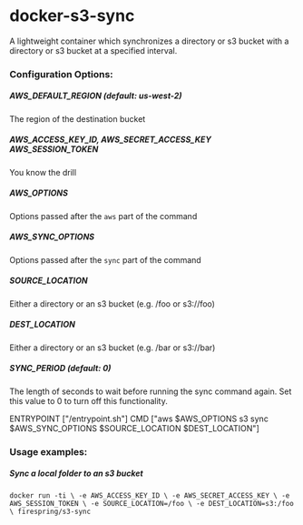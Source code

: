# docker-s3-sync
A lightweight container which synchronizes a directory or s3 bucket with a directory or s3 bucket at a specified interval.

### Configuration Options:
##### AWS_DEFAULT_REGION (default: us-west-2)
The region of the destination bucket

##### AWS_ACCESS_KEY_ID, AWS_SECRET_ACCESS_KEY AWS_SESSION_TOKEN
You know the drill

##### AWS_OPTIONS
Options passed after the `aws` part of the command

##### AWS_SYNC_OPTIONS
Options passed after the `sync` part of the command

##### SOURCE_LOCATION
Either a directory or an s3 bucket (e.g. /foo or s3://foo)

##### DEST_LOCATION
Either a directory or an s3 bucket (e.g. /bar or s3://bar)

##### SYNC_PERIOD (default: 0)
The length of seconds to wait before running the sync command again. Set this value to 0 to turn off this functionality.

ENTRYPOINT ["/entrypoint.sh"]
CMD ["aws $AWS_OPTIONS s3 sync $AWS_SYNC_OPTIONS $SOURCE_LOCATION $DEST_LOCATION"]


### Usage examples:
##### Sync a local folder to an s3 bucket
`docker run -ti \
  -e AWS_ACCESS_KEY_ID \
  -e AWS_SECRET_ACCESS_KEY \
  -e AWS_SESSION_TOKEN \
  -e SOURCE_LOCATION=/foo \
  -e DEST_LOCATION=s3:/foo \
  firespring/s3-sync`


